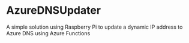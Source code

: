 # AzureDNSUpdater
A simple solution using Raspberry Pi to update a dynamic IP address to Azure DNS using Azure Functions
